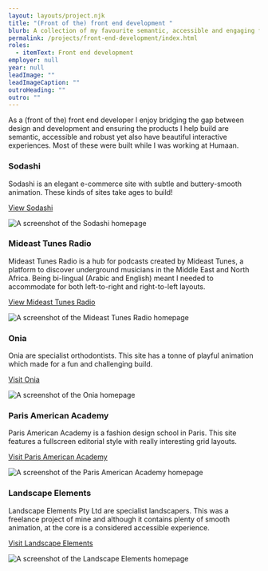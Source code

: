```yaml
---
layout: layouts/project.njk
title: "(Front of the) front end development "
blurb: A collection of my favourite semantic, accessible and engaging frontend work
permalink: /projects/front-end-development/index.html
roles:
  - itemText: Front end development
employer: null
year: null
leadImage: ""
leadImageCaption: ""
outroHeading: ""
outro: ""
---
```

As a (front of the) front end developer I enjoy bridging the gap between design and development and ensuring the products I help build are semantic, accessible and robust yet also have beautiful interactive experiences. Most of these were built while I was working at Humaan.

### Sodashi

Sodashi is an elegant e-commerce site with subtle and buttery-smooth animation. These kinds of sites take ages to build!

[View Sodashi](https://www.sodashi.co.uk/)

![A screenshot of the Sodashi homepage](/images/www.sodashi.co.uk_-1-.png "An elegant e-commerce site built on the Magento platform")

### Mideast Tunes Radio

Mideast Tunes Radio is a hub for podcasts created by Mideast Tunes, a platform to discover underground musicians in the Middle East and North Africa. Being bi-lingual (Arabic and English) meant I needed to accommodate for both left-to-right and right-to-left layouts.

[View Mideast Tunes Radio](https://radio.mideastunes.com/)

![A screenshot of the Mideast Tunes Radio homepage](/images/radio.mideastunes.com_-1-.png "Building right-to-left reading websites is a mind bending exercise.  ")

### Onia

Onia are specialist orthodontists. This site has a tonne of playful animation which made for a fun and challenging build.

[Visit Onia](https://www.onia.com.au/)

![A screenshot of the Onia homepage](/images/www.onia.com.au_.png "Looping keyframe animation bought this site to life.")

### Paris American Academy

Paris American Academy is a fashion design school in Paris. This site features a fullscreen editorial style with really interesting grid layouts.

[Visit Paris American Academy](https://www.parisamericanacademy.fr/)

![A screenshot of the Paris American Academy homepage](/images/www.parisamericanacademy.fr_.png "Quirky grids and an editorial aesthetic made this a challenging build.")

### Landscape Elements

Landscape Elements Pty Ltd are specialist landscapers. This was a freelance project of mine and although it contains plenty of smooth animation, at the core is a considered accessible experience.

[Visit Landscape Elements](https://landscapeelements.com.au/)

![A screenshot of the Landscape Elements homepage](/images/landscapeelements.com.au_.png "An accessible site with layers on finesse on top.")
